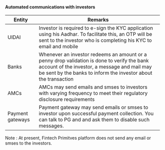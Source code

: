 #### Automated communications with investors

|Entity|Remarks|
|---|---|
|UIDAI|Investor is required to e-sign the KYC application using his Aadhar. To facilitate this, an OTP will be sent to the investor who is completing his KYC to email and mobile|
|Banks|Whenever an investor redeems an amount or a penny drop validation is done to verify the bank account of the investor, a message and mail may be sent by the banks to inform the investor about the transaction|
|AMCs|AMCs may send emails and smses to investors with varying frequency to meet their regulatory disclosure requirements |
|Payment gateways|Payment gateway may send emails or smses to investor upon successful payment collection. You can talk to PG and and ask them to disable such messages.|

Note : At present, Fintech Primitves platform does not send any email or smses to the investors.